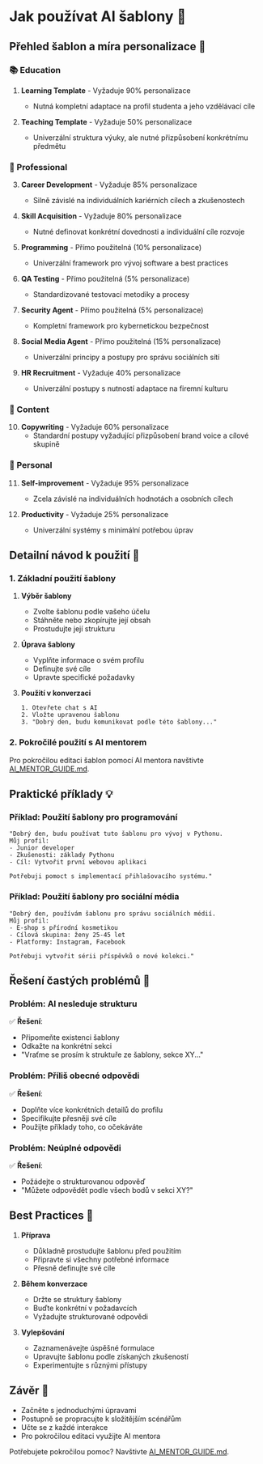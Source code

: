 # Jak používat AI šablony 📘

## Přehled šablon a míra personalizace 📑

### 📚 Education
1. **Learning Template** - Vyžaduje 90% personalizace
   - Nutná kompletní adaptace na profil studenta a jeho vzdělávací cíle

2. **Teaching Template** - Vyžaduje 50% personalizace
   - Univerzální struktura výuky, ale nutné přizpůsobení konkrétnímu předmětu

### 💼 Professional
3. **Career Development** - Vyžaduje 85% personalizace
   - Silně závislé na individuálních kariérních cílech a zkušenostech

4. **Skill Acquisition** - Vyžaduje 80% personalizace
   - Nutné definovat konkrétní dovednosti a individuální cíle rozvoje

5. **Programming** - Přímo použitelná (10% personalizace)
   - Univerzální framework pro vývoj software a best practices

6. **QA Testing** - Přímo použitelná (5% personalizace)
   - Standardizované testovací metodiky a procesy

7. **Security Agent** - Přímo použitelná (5% personalizace)
   - Kompletní framework pro kybernetickou bezpečnost

8. **Social Media Agent** - Přímo použitelná (15% personalizace)
   - Univerzální principy a postupy pro správu sociálních sítí

9. **HR Recruitment** - Vyžaduje 40% personalizace
   - Univerzální postupy s nutností adaptace na firemní kulturu

### 📝 Content
10. **Copywriting** - Vyžaduje 60% personalizace
    - Standardní postupy vyžadující přizpůsobení brand voice a cílové skupině

### 🎯 Personal
11. **Self-improvement** - Vyžaduje 95% personalizace
    - Zcela závislé na individuálních hodnotách a osobních cílech

12. **Productivity** - Vyžaduje 25% personalizace
    - Univerzální systémy s minimální potřebou úprav

## Detailní návod k použití 📝

### 1. Základní použití šablony
1. **Výběr šablony**
   - Zvolte šablonu podle vašeho účelu
   - Stáhněte nebo zkopírujte její obsah
   - Prostudujte její strukturu

2. **Úprava šablony**
   - Vyplňte informace o svém profilu
   - Definujte své cíle
   - Upravte specifické požadavky

3. **Použití v konverzaci**
   ```
   1. Otevřete chat s AI
   2. Vložte upravenou šablonu
   3. "Dobrý den, budu komunikovat podle této šablony..."
   ```

### 2. Pokročilé použití s AI mentorem

Pro pokročilou editaci šablon pomocí AI mentora navštivte [AI_MENTOR_GUIDE.md](./AI_MENTOR_GUIDE.md).

## Praktické příklady 💡

### Příklad: Použití šablony pro programování
```
"Dobrý den, budu používat tuto šablonu pro vývoj v Pythonu.
Můj profil:
- Junior developer
- Zkušenosti: základy Pythonu
- Cíl: Vytvořit první webovou aplikaci

Potřebuji pomoct s implementací přihlašovacího systému."
```

### Příklad: Použití šablony pro sociální média
```
"Dobrý den, používám šablonu pro správu sociálních médií.
Můj profil:
- E-shop s přírodní kosmetikou
- Cílová skupina: ženy 25-45 let
- Platformy: Instagram, Facebook

Potřebuji vytvořit sérii příspěvků o nové kolekci."
```

## Řešení častých problémů 🔧

### Problém: AI nesleduje strukturu
✅ **Řešení**: 
- Připomeňte existenci šablony
- Odkažte na konkrétní sekci
- "Vraťme se prosím k struktuře ze šablony, sekce XY..."

### Problém: Příliš obecné odpovědi
✅ **Řešení**:
- Doplňte více konkrétních detailů do profilu
- Specifikujte přesněji své cíle
- Použijte příklady toho, co očekáváte

### Problém: Neúplné odpovědi
✅ **Řešení**:
- Požádejte o strukturovanou odpověď
- "Můžete odpovědět podle všech bodů v sekci XY?"

## Best Practices 🌟

1. **Příprava**
   - Důkladně prostudujte šablonu před použitím
   - Připravte si všechny potřebné informace
   - Přesně definujte své cíle

2. **Během konverzace**
   - Držte se struktury šablony
   - Buďte konkrétní v požadavcích
   - Vyžadujte strukturované odpovědi

3. **Vylepšování**
   - Zaznamenávejte úspěšné formulace
   - Upravujte šablonu podle získaných zkušeností
   - Experimentujte s různými přístupy

## Závěr 📌

- Začněte s jednoduchými úpravami
- Postupně se propracujte k složitějším scénářům
- Učte se z každé interakce
- Pro pokročilou editaci využijte AI mentora

Potřebujete pokročilou pomoc? Navštivte [AI_MENTOR_GUIDE.md](./AI_MENTOR_GUIDE.md).
